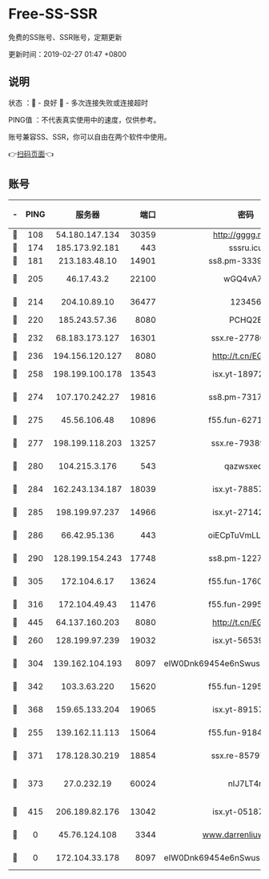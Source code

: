 # Free-SS-SSR

免费的SS账号、SSR账号，定期更新

更新时间：2019-02-27 01:47 +0800

## 说明

状态     ：🙂 - 良好 🙁 - 多次连接失败或连接超时

PING值   ：不代表真实使用中的速度，仅供参考。

账号兼容SS、SSR，你可以自由在两个软件中使用。

👉[扫码页面](https://liesauer.github.io/free-ss-ssr.github.io/)👈

## 账号

|-|PING|服务器|端口|密码|加密方式|区域|
|:----:|:----:|:-----:|-----:|:----:|:----:|:----:|
|🙂|108|54.180.147.134|30359|http://gggg.rocks|chacha20|KR|
|🙂|174|185.173.92.181|443|sssru.icu|rc4-md5|RU|
|🙂|181|213.183.48.10|14901|ss8.pm-33399389|rc4-md5|RU|
|🙂|205|46.17.43.2|22100|wGQ4vA7D|aes-256-gcm|RU|
|🙂|214|204.10.89.10|36477|123456|aes-256-cfb|US|
|🙂|220|185.243.57.36|8080|PCHQ2E|rc4-md5|US|
|🙂|232|68.183.173.127|16301|ssx.re-27780597|aes-256-cfb|US|
|🙂|236|194.156.120.127|8080|http://t.cn/EGJIyrl|rc4-md5|RU|
|🙂|258|198.199.100.178|13543|isx.yt-18972855|aes-256-cfb|US|
|🙂|274|107.170.242.27|19816|ss8.pm-73178882|aes-256-cfb|US|
|🙂|275|45.56.106.48|10896|f55.fun-62719865|aes-256-cfb|US|
|🙂|277|198.199.118.203|13257|ssx.re-79389209|aes-256-cfb|US|
|🙂|280|104.215.3.176|543|qazwsxedc|aes-256-gcm|JP|
|🙂|284|162.243.134.187|18039|isx.yt-78857409|aes-256-cfb|US|
|🙂|285|198.199.97.237|14966|isx.yt-27142882|aes-256-cfb|US|
|🙂|286|66.42.95.136|443|oiECpTuVmLLxk4Ts|aes-256-cfb|US|
|🙂|290|128.199.154.243|17748|ss8.pm-12277718|aes-256-cfb|SG|
|🙂|305|172.104.6.17|13624|f55.fun-17607418|aes-256-cfb|US|
|🙂|316|172.104.49.43|11476|f55.fun-29951648|aes-256-cfb|SG|
|🙂|445|64.137.160.203|8080|http://t.cn/EGJIyrl|rc4-md5|CA|
|🙂|260|128.199.97.239|19032|isx.yt-56539543|aes-256-cfb|SG|
|🙂|304|139.162.104.193|8097|eIW0Dnk69454e6nSwuspv9DmS201tQ0D|aes-256-cfb|JP|
|🙂|342|103.3.63.220|15620|f55.fun-12950229|aes-256-cfb|SG|
|🙂|368|159.65.133.204|19065|isx.yt-89157560|aes-256-cfb|SG|
|🙁|255|139.162.11.113|15064|f55.fun-91846921|aes-256-cfb|SG|
|🙁|371|178.128.30.219|18854|ssx.re-85797399|aes-256-cfb|SG|
|🙁|373|27.0.232.19|60024|nIJ7LT4n|xchacha20-ietf-poly1305|HK|
|🙁|415|206.189.82.176|13042|isx.yt-05187143|aes-256-cfb|SG|
|🙁|0|45.76.124.108|3344|www.darrenliuwei.com|aes-256-cfb|AU|
|🙁|0|172.104.33.178|8097|eIW0Dnk69454e6nSwuspv9DmS201tQ0D|aes-256-cfb|SG|
